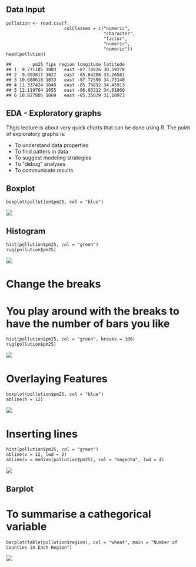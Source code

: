 Data Input
----------

    pollution <- read.csv(f,
                          colClasses = c("numeric",
                                         "character",
                                         "factor",
                                         "numeric",
                                         "numeric"))
    head(pollution)

    ##        pm25 fips region longitude latitude
    ## 1  9.771185 1003   east -87.74826 30.59278
    ## 2  9.993817 1027   east -85.84286 33.26581
    ## 3 10.688618 1033   east -87.72596 34.73148
    ## 4 11.337424 1049   east -85.79892 34.45913
    ## 5 12.119764 1055   east -86.03212 34.01860
    ## 6 10.827805 1069   east -85.35039 31.18973

EDA - Exploratory graphs
------------------------

Thgis lecture is about very quick charts that can be done using R. The
point of exploratory graphs is:

-   To understand data properties
-   To find patters in data
-   To suggest modeling strategies
-   To "debug" analyses
-   To communicate results

Boxplot
-------

    boxplot(pollution$pm25, col = "blue")

![](Img/boxplot_1.jpeg)

Histogram
---------

    hist(pollution$pm25, col = "green")
    rug(pollution$pm25)

![](Img/boxplot_2.jpeg)

Change the breaks
=================

You play around with the breaks to have the number of bars you like
===================================================================

    hist(pollution$pm25, col = "green", breaks = 100)
    rug(pollution$pm25)

![](Img/hist_1.jpeg)

Overlaying Features
===================

    boxplot(pollution$pm25, col = "blue")
    abline(h = 12)

![](Img/hist_2.jpeg)

Inserting lines
===============

    hist(pollution$pm25, col = "green")
    abline(v = 12, lwd = 2)
    abline(v = median(pollution$pm25), col = "magenta", lwd = 4)

![](Img/hist_3.jpeg)

Barplot
-------

To summarise a cathegorical variable
====================================

    barplot(table(pollution$region), col = "wheat", main = "Number of Counties in Each Region")

![](Img/barplot_1.jpeg)
